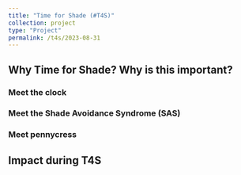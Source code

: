 ```yaml
---
title: "Time for Shade (#T4S)"
collection: project
type: "Project"
permalink: /t4s/2023-08-31
---
```


## Why Time for Shade? Why is this important?

### Meet the clock

### Meet the Shade Avoidance Syndrome (SAS)

### Meet pennycress

## Impact during T4S 



